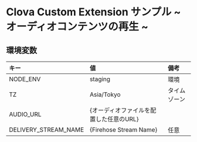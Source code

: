 # Clova Custom Extension サンプル ~ オーディオコンテンツの再生 ~

## 環境変数

キー | 値 | 備考 |
:-- | :-- | :-- |
NODE_ENV | staging | 環境
TZ | Asia/Tokyo | タイムゾーン
AUDIO_URL | {オーディオファイルを配置した任意のURL} | |
DELIVERY_STREAM_NAME | {Firehose Stream Name} | 任意 |
